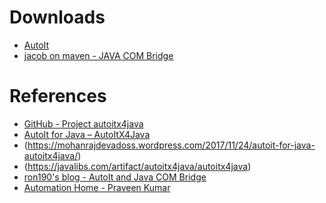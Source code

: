 # Downloads

* [AutoIt](https://www.autoitscript.com/site/autoit/downloads/)
* [jacob on maven - JAVA COM Bridge](https://mvnrepository.com/artifact/com.hynnet/jacob/1.18)

# References

* [GitHub - Project autoitx4java](https://github.com/accessrichard/autoitx4java)
* [AutoIt for Java – AutoItX4Java](https://code.google.com/archive/p/autoitx4java/)
* (https://mohanrajdevadoss.wordpress.com/2017/11/24/autoit-for-java-autoitx4java/)
* (https://javalibs.com/artifact/autoitx4java/autoitx4java)
* [ron190's blog - AutoIt and Java COM Bridge](https://ron190blog.wordpress.com/2014/01/23/automatisation-of-your-desktop-with-autoitx4java-autoit-and-java-com-bridge/)
* [Automation Home -  Praveen Kumar](http://automation-home.blogspot.com/2015/06/java-and-autoit-automating-calculator-application.html)
